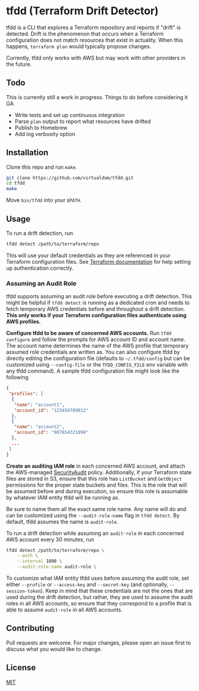 # tfdd (Terraform Drift Detector)

tfdd is a CLI that explores a Terraform repository and reports if "drift" is detected. Drift is the phenomenon that occurs when a Terraform configuration does not match resources that exist in actuality. When this happens, `terraform plan` would typically propose changes.

Currently, tfdd only works with AWS but may work with other providers in the future.

## Todo

This is currently still a work in progress. Things to do before considering it GA

- Write tests and set up continuous integration
- Parse `plan` output to report what resources have drifted
- Publish to Homebrew
- Add log verbosity option

## Installation

Clone this repo and run `make`.

```bash
git clone https://github.com/virtualdom/tfdd.git
cd tfdd
make
```

Move `bin/tfdd` into your `$PATH`.

## Usage

To run a drift detection, run

```bash
tfdd detect /path/to/terraform/repo
```

This will use your default credentials as they are referenced in your Terraform configuration files. See [Terraform documentation](https://www.terraform.io/docs/providers/aws/index.html) for help setting up authentication correctly.

### Assuming an Audit Role

tfdd supports assuming an audit role before executing a drift detection. This might be helpful if `tfdd detect` is running as a dedicated cron and needs to fetch temporary AWS credentials before and throughout a drift detection. **This only works if your Terraform configuration files authenticate using AWS profiles.**

**Configure tfdd to be aware of concerned AWS accounts.** Run `tfdd configure` and follow the prompts for AWS account ID and account name. The account name determines the name of the AWS profile that temporary assumed role credentials are written as. You can also configure tfdd by directly editing the configuration file (defaults to `~/.tfdd/config` but can be customized using `--config-file` or the `TFDD_CONFIG_FILE` env variable with any tfdd command). A sample tfdd configuration file might look like the following

```json
{
 "profiles": [
  {
   "name": "account1",
   "account_id": "123456789012"
  },
  {
   "name": "account2",
   "account_id": "987654321098"
  },
  ...
 ]
}
```

**Create an auditing IAM role** in each concerned AWS account, and attach the AWS-managed [SecurityAudit](https://docs.aws.amazon.com/IAM/latest/UserGuide/access_policies_job-functions.html#jf_security-auditor) policy. Additionally, if your Terraform state files are stored in S3, ensure that this role has `ListBucket` and `GetObject` permissions for the proper state buckets and files. This is the role that will be assumed before and during execution, so ensure this role is assumable by whatever IAM entity tfdd will be running as.

Be sure to name them all the exact same role name. Any name will do and can be customized using the `--audit-role-name` flag in `tfdd detect`. By default, tfdd assumes the name is `audit-role`.

To run a drift detection while assuming an `audit-role` in each concerned AWS account every 30 minutes, run

```bash
tfdd detect /path/to/terraform/repo \
	--auth \
	--interval 1800 \
	--audit-role-name audit-role \
```

To customize what IAM entity tfdd uses before assuming the audit role, set either `--profile` or `--access-key` and `--secret-key` (and optionally, `--session-token`). Keep in mind that these credentials are not the ones that are used during the drift detection, but rather, they are used to assume the audit roles in all AWS accounts, so ensure that they correspond to a profile that is able to assume `audit-role` in all AWS accounts.

## Contributing
Pull requests are welcome. For major changes, please open an issue first to discuss what you would like to change.

## License
[MIT](https://choosealicense.com/licenses/mit/)
